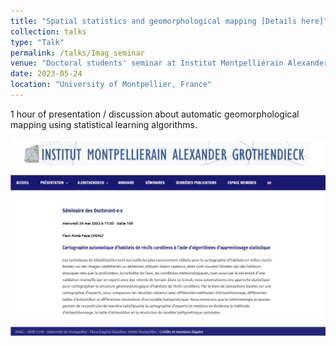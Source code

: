 ```yaml
---
title: "Spatial statistics and geomorphological mapping [Details here]"
collection: talks
type: "Talk"
permalink: /talks/Imag_seminar
venue: "Doctoral students' seminar at Institut Montpelliérain Alexander Grothendieck (IMAG)"
date: 2023-05-24
location: "University of Montpellier, France"
---
```

1 hour of presentation / discussion about automatic geomorphological mapping using statistical learning algorithms.

![Doctoral Seminar - IMAG](https://github.com/latsouckfaye/faye-paul.github.io/blob/master/images/SemDoc.png?raw=true)
